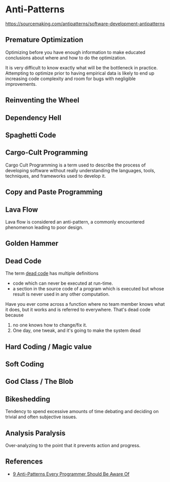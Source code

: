 # Anti-Patterns

https://sourcemaking.com/antipatterns/software-development-antipatterns

## Premature Optimization
Optimizing before you have enough information to make educated conclusions about where and how to do the optimization.

It is very difficult to know exactly what will be the bottleneck in practice. Attempting to optimize prior to having empirical data is likely to end up increasing code complexity and room for bugs with negligible improvements.


## Reinventing the Wheel

## Dependency Hell

## Spaghetti Code

## Cargo-Cult Programming
Cargo Cult Programming is a term used to describe the process of developing software without really understanding the languages, tools, techniques, and frameworks used to develop it. 


## Copy and Paste Programming


## Lava Flow

Lava flow is considered an anti-pattern, a commonly encountered phenomenon leading to poor design.

## Golden Hammer

## Dead Code

The term [dead code](https://en.wikipedia.org/wiki/Dead_code) has multiple definitions
- code which can never be executed at run-time.
- a section in the source code of a program which is executed but whose result is never used in any other computation.

Have you ever come across a function where no team member knows what it does, but it works and is referred to everywhere. That's dead code because
1. no one knows how to change/fix it.
2. One day, one tweak, and it's going to make the system dead

## Hard Coding / Magic value 

## Soft Coding


## God Class / The Blob


## Bikeshedding

Tendency to spend excessive amounts of time debating and deciding on trivial and often subjective issues.

## Analysis Paralysis

Over-analyzing to the point that it prevents action and progress.


## References

- [9 Anti-Patterns Every Programmer Should Be Aware Of](https://sahandsaba.com/nine-anti-patterns-every-programmer-should-be-aware-of-with-examples.html#premature-optimization)